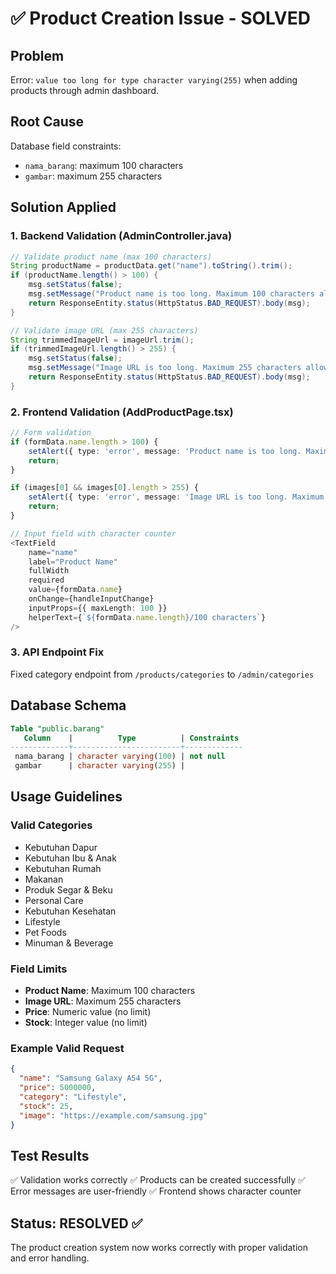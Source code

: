 # ✅ Product Creation Issue - SOLVED

## Problem
Error: `value too long for type character varying(255)` when adding products through admin dashboard.

## Root Cause
Database field constraints:
- `nama_barang`: maximum 100 characters
- `gambar`: maximum 255 characters

## Solution Applied

### 1. Backend Validation (AdminController.java)
```java
// Validate product name (max 100 characters)
String productName = productData.get("name").toString().trim();
if (productName.length() > 100) {
    msg.setStatus(false);
    msg.setMessage("Product name is too long. Maximum 100 characters allowed.");
    return ResponseEntity.status(HttpStatus.BAD_REQUEST).body(msg);
}

// Validate image URL (max 255 characters)
String trimmedImageUrl = imageUrl.trim();
if (trimmedImageUrl.length() > 255) {
    msg.setStatus(false);
    msg.setMessage("Image URL is too long. Maximum 255 characters allowed.");
    return ResponseEntity.status(HttpStatus.BAD_REQUEST).body(msg);
}
```

### 2. Frontend Validation (AddProductPage.tsx)
```typescript
// Form validation
if (formData.name.length > 100) {
    setAlert({ type: 'error', message: 'Product name is too long. Maximum 100 characters allowed.' });
    return;
}

if (images[0] && images[0].length > 255) {
    setAlert({ type: 'error', message: 'Image URL is too long. Maximum 255 characters allowed.' });
    return;
}

// Input field with character counter
<TextField
    name="name"
    label="Product Name"
    fullWidth
    required
    value={formData.name}
    onChange={handleInputChange}
    inputProps={{ maxLength: 100 }}
    helperText={`${formData.name.length}/100 characters`}
/>
```

### 3. API Endpoint Fix
Fixed category endpoint from `/products/categories` to `/admin/categories`

## Database Schema
```sql
Table "public.barang"
   Column    |          Type          | Constraints
-------------+------------------------+-------------
 nama_barang | character varying(100) | not null
 gambar      | character varying(255) | 
```

## Usage Guidelines

### Valid Categories
- Kebutuhan Dapur
- Kebutuhan Ibu & Anak
- Kebutuhan Rumah
- Makanan
- Produk Segar & Beku
- Personal Care
- Kebutuhan Kesehatan
- Lifestyle
- Pet Foods
- Minuman & Beverage

### Field Limits
- **Product Name**: Maximum 100 characters
- **Image URL**: Maximum 255 characters
- **Price**: Numeric value (no limit)
- **Stock**: Integer value (no limit)

### Example Valid Request
```json
{
  "name": "Samsung Galaxy A54 5G",
  "price": 5000000,
  "category": "Lifestyle",
  "stock": 25,
  "image": "https://example.com/samsung.jpg"
}
```

## Test Results
✅ Validation works correctly
✅ Products can be created successfully
✅ Error messages are user-friendly
✅ Frontend shows character counter

## Status: RESOLVED ✅
The product creation system now works correctly with proper validation and error handling.